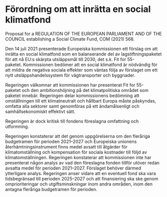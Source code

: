 # Förordning om att inrätta en social klimatfond

Proposal for a REGULATION OF THE EUROPEAN PARLIAMENT AND OF THE COUNCIL establishing a Social Climate Fund, COM (2021\) 568\.

Den 14 juli 2021 presenterade Europeiska kommissionen ett förslag om att inrätta en social klimatfond som en balanserande del av lagstiftningspaketet för att nå EU:s skärpta utsläppsmål till 2030, det s.k. Fit for 55\-paketet. Kommissionen bedömer att en social klimatfond är nödvändig för att mildra de negativa sociala effekter som väntas följa av förslaget om ett nytt utsläppshandelssystem för vägtransporter och byggnader.

Regeringen välkomnar att kommissionen har presenterat Fit for 55\-paketet och den ambitionshöjning på det klimatpolitiska området som paketet innebär. Regeringen delar kommissionens bedömning att omställningen till ett klimatneutralt och hållbart Europa måste påskyndas, omfatta alla sektorer samt genomföras på ett ändamålsenligt och samhällsekonomiskt effektivt sätt.

Regeringen är dock kritisk till fondens föreslagna omfattning och utformning.

Regeringen konstaterar att det genom uppgörelserna om den fleråriga budgetramen för perioden 2021–2027 och Europeiska unionens återhämtningsinstrument finns medel avsatt till åtgärder för klimatomställning och kompensation för sociala kostnader till följd av klimatomställningen. Regeringen konstaterar att kommissionen inte har presenterat någon analys av vad den föreslagna fonden tillför utöver redan avsatta medel för perioden 2021–2027\. Förslaget behöver därmed ytterligare analys. Regeringen anser vidare att en eventuell fond ska vara tidsbegränsad till perioden 2025–2027 och att finansiering ska ske genom omprioriteringar och utgiftsminskningar inom andra områden, inom den antagna fleråriga budgetramen för perioden.
